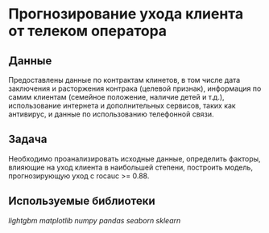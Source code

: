 # Прогнозирование ухода клиента от телеком оператора


## Данные

Предоставлены данные по контрактам клинетов, в том числе дата заключения и расторжения контрака (целевой признак), информация по самим клиентам (семейное положение, наличие детей и т.д.), использование интернета и дополнительных сервисов, таких как антивирус, и данные по использованию телефонной связи.

## Задача

Необходимо проанализировать исходные данные, определить факторы, влияющие на уход клиента в наибольшей степени, построить модель, прогнозирующую уход с rocauc >= 0.88.

## Используемые библиотеки

*lightgbm* *matplotlib* *numpy* *pandas* *seaborn* *sklearn*